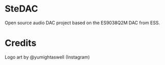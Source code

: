 # SteDAC

Open source audio DAC project based on the ES9038Q2M DAC from ESS.

# Credits
Logo art by @yumightaswell (Instagram)